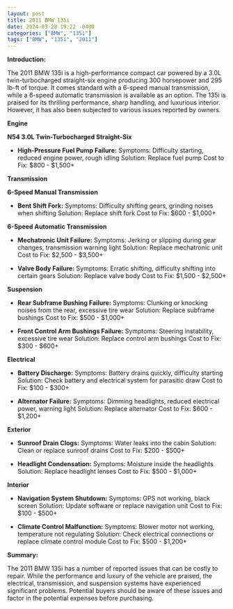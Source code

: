 ```yaml
---
layout: post
title: 2011 BMW 135i
date: 2024-03-28 19:22 -0400
categories: ["BMW", "135i"]
tags: ["BMW", "135i", "2011"]
---
```

**Introduction:**

The 2011 BMW 135i is a high-performance compact car powered by a 3.0L twin-turbocharged straight-six engine producing 300 horsepower and 295 lb-ft of torque. It comes standard with a 6-speed manual transmission, while a 6-speed automatic transmission is available as an option. The 135i is praised for its thrilling performance, sharp handling, and luxurious interior. However, it has also been subjected to various issues reported by owners.

**Engine**

**N54 3.0L Twin-Turbocharged Straight-Six**

* **High-Pressure Fuel Pump Failure:**
Symptoms: Difficulty starting, reduced engine power, rough idling
Solution: Replace fuel pump
Cost to Fix: $800 - $1,500+

**Transmission**

**6-Speed Manual Transmission**

* **Bent Shift Fork:**
Symptoms: Difficulty shifting gears, grinding noises when shifting
Solution: Replace shift fork
Cost to Fix: $600 - $1,000+

**6-Speed Automatic Transmission**

* **Mechatronic Unit Failure:**
Symptoms: Jerking or slipping during gear changes, transmission warning light
Solution: Replace mechatronic unit
Cost to Fix: $2,500 - $3,500+

* **Valve Body Failure:**
Symptoms: Erratic shifting, difficulty shifting into certain gears
Solution: Replace valve body
Cost to Fix: $1,500 - $2,500+

**Suspension**

* **Rear Subframe Bushing Failure:**
Symptoms: Clunking or knocking noises from the rear, excessive tire wear
Solution: Replace subframe bushings
Cost to Fix: $500 - $1,000+

* **Front Control Arm Bushings Failure:**
Symptoms: Steering instability, excessive tire wear
Solution: Replace control arm bushings
Cost to Fix: $300 - $600+

**Electrical**

* **Battery Discharge:**
Symptoms: Battery drains quickly, difficulty starting
Solution: Check battery and electrical system for parasitic draw
Cost to Fix: $100 - $300+

* **Alternator Failure:**
Symptoms: Dimming headlights, reduced electrical power, warning light
Solution: Replace alternator
Cost to Fix: $600 - $1,200+

**Exterior**

* **Sunroof Drain Clogs:**
Symptoms: Water leaks into the cabin
Solution: Clean or replace sunroof drains
Cost to Fix: $200 - $500+

* **Headlight Condensation:**
Symptoms: Moisture inside the headlights
Solution: Replace headlight lenses
Cost to Fix: $500 - $1,000+

**Interior**

* **Navigation System Shutdown:**
Symptoms: GPS not working, black screen
Solution: Update software or replace navigation unit
Cost to Fix: $100 - $500+

* **Climate Control Malfunction:**
Symptoms: Blower motor not working, temperature not regulating
Solution: Check electrical connections or replace climate control module
Cost to Fix: $500 - $1,200+

**Summary:**

The 2011 BMW 135i has a number of reported issues that can be costly to repair. While the performance and luxury of the vehicle are praised, the electrical, transmission, and suspension systems have experienced significant problems. Potential buyers should be aware of these issues and factor in the potential expenses before purchasing.
